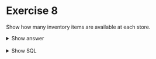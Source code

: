 # Exercise 8

Show how many inventory items are available at each store.

<details>
<summary>Show answer</summary>

![img_8.png](img_8.png)

</details>

<br/>

<details>
<summary>Show SQL</summary>

```sql
SELECT store.store_id, COUNT(inventory_id)
FROM store, inventory
WHERE inventory.store_id = store.store_id
GROUP BY store.store_id;
```

</details>